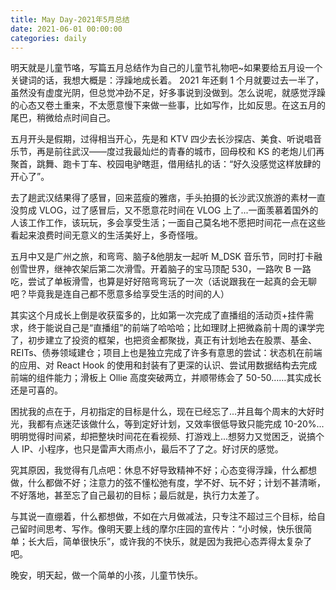 ```yaml
---
title: May Day-2021年5月总结
date: 2021-06-01 00:00:00
categories: daily
---
```


明天就是儿童节咯，写篇五月总结作为自己的儿童节礼物吧~如果要给五月设一个关键词的话，我想大概是：浮躁地成长着。
2021 年还剩 1 个月就要过去一半了，虽然没有虚度光阴，但总觉冲劲不足，好多事说到没做到。怎么说呢，就感觉浮躁的心态又卷土重来，不太愿意慢下来做一些事，比如写作，比如反思。在这五月的尾巴，稍微给点时间自己。

五月开头是假期，过得相当开心，先是和 KTV 四少去长沙探店、美食、听说唱音乐节，再是前往武汉——度过我最灿烂的青春的城市，回母校和 KS 的老炮儿们再聚首，跳舞、跑卡丁车、校园电驴瞎逛，借用结扎的话：“好久没感觉这样放肆的开心了”。

去了趟武汉结果得了感冒，回来蓝瘦的雅痞，手头拍摄的长沙武汉旅游的素材一直没剪成 VLOG，过了感冒后，又不愿意花时间在 VLOG 上了...一面羡慕着国外的人该工作工作，该玩玩，多会享受生活；一面自己莫名地不愿把时间花一点在这些看起来浪费时间无意义的生活美好上，多奇怪哦。

五月中又是广州之旅，和弯弯、脑子&他朋友一起听 M_DSK 音乐节，同时打卡融创雪世界，继神农架后第二次滑雪。开着脑子的宝马顶配 530，一路吹 B 一路吃，尝试了单板滑雪，也算是好好陪弯弯玩了一次（话说跟我在一起真的会无聊吧？毕竟我是连自己都不愿意多给享受生活的时间的人）

其实这个月成长上倒是收获蛮多的，比如第一次完成了直播组的活动页+挂件需求，终于能说自己是“直播组”的前端了哈哈哈；比如理财上把微淼前十周的课学完了，初步建立了投资的框架，也把资金都聚拢，真正有计划地去在股票、基金、REITs、债券领域建仓；项目上也是独立完成了许多有意思的尝试：状态机在前端的应用、对 React Hook 的使用和封装有了更深的认识、尝试用数据结构去完成前端的组件能力；滑板上 Ollie 高度突破两立，并顺带练会了 50-50……其实成长还是可喜的。

困扰我的点在于，月初指定的目标是什么，现在已经忘了...并且每个周末的大好时光，我都有点迷茫该做什么，等到定好计划，又效率很低导致只能完成 10-20%...明明觉得时间紧，却把整块时间花在看视频、打游戏上...想努力又觉困乏，说搞个人 IP、小程序，也只是雷声大雨点小，最后不了了之。好讨厌的感觉。

究其原因，我觉得有几点吧：休息不好导致精神不好；心态变得浮躁，什么都想做，什么都做不好；注意力的弦不懂松弛有度，学不好、玩不好；计划不甚清晰，不好落地，甚至忘了自己最初的目标；最后就是，执行力太差了。

与其说一直绷着，什么都想做，不如在六月做减法，只专注不超过三个目标，给自己留时间思考、写作。像明天要上线的摩尔庄园的宣传片：“小时候，快乐很简单；长大后，简单很快乐”，或许我的不快乐，就是因为我把心态弄得太复杂了吧。

晚安，明天起，做一个简单的小孩，儿童节快乐。
